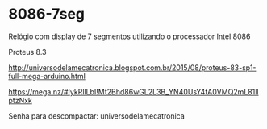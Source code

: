 # 8086-7seg
Relógio com display de 7 segmentos utilizando o processador Intel 8086


Proteus 8.3

http://universodelamecatronica.blogspot.com.br/2015/08/proteus-83-sp1-full-mega-arduino.html

https://mega.nz/#!ykRllLbI!Mt2Bhd86wGL2L3B_YN40UsY4tA0VMQ2mL81llptzNxk

Senha para descompactar: universodelamecatronica
